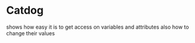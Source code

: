 # Catdog
shows how easy it is to get access on variables and attributes also how to change their values
